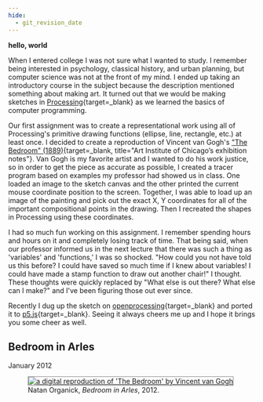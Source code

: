 ```yaml
---
hide:
  - git_revision_date
---
```

**hello, world**

When I entered college I was not sure what I wanted to study.  I remember being interested in psychology, classical history, and urban planning, but computer science was not at the front of my mind.  I ended up taking an introductory course in the subject because the description mentioned something about making art.  It turned out that we would be making sketches in [Processing](https://processing.org/){target=_blank} as we learned the basics of computer programming.  

Our first assignment was to create a representational work using all of Processing's primitive drawing functions (ellipse, line, rectangle, etc.) at least once.  I decided to create a reproduction of Vincent van Gogh's ["The Bedroom" (1889)](https://www.artic.edu/exhibitions/1865/van-gogh-s-bedrooms){target=_blank, title="Art Institute of Chicago’s exhibition notes"}.  Van Gogh is my favorite artist and I wanted to do his work justice, so in order to get the piece as accurate as possible, I created a tracer program based on examples my professor had showed us in class.  One loaded an image to the sketch canvas and the other printed the current mouse coordinate position to the screen.  Together, I was able to load up an image of the painting and pick out the exact X, Y coordinates for all of the important compositional points in the drawing.  Then I recreated the shapes in Processing using these coordinates.  

I had so much fun working on this assignment.  I remember spending hours and hours on it and completely losing track of time.  That being said, when our professor informed us in the next lecture that there was such a thing as 'variables' and 'functions,' I was so shocked.  "How could you not have told us this before?  I could have saved so much time if I knew about variables!  I could have made a stamp function to draw out another chair!" I thought.  These thoughts were quickly replaced by "What else is out there?  What else can I make?" and I've been figuring those out ever since.

Recently I dug up the sketch on [openprocessing](https://openprocessing.org/){target=_blank} and ported it to [p5.js](https://p5js.org/){target=_blank}.  Seeing it always cheers me up and I hope it brings you some cheer as well. 
<br>


## Bedroom in Arles  
January 2012  

<section>
  <figure>
    <a target="_blank" href="https://editor.p5js.org/ntno/sketches/3iI1Sa6Wr" title="Bedroom in Arles source code in p5.js editor">
    <img style="border: 1px solid #888888;"
      src="/img/bedroom_in_arles.png"
      alt="a digital reproduction of 'The Bedroom' by Vincent van Gogh"
      title=""
    />
    </a>
    <figcaption>Natan Organick, <i>Bedroom in Arles</i>, 2012.</figcaption>
  </figure>
</section>
<br>